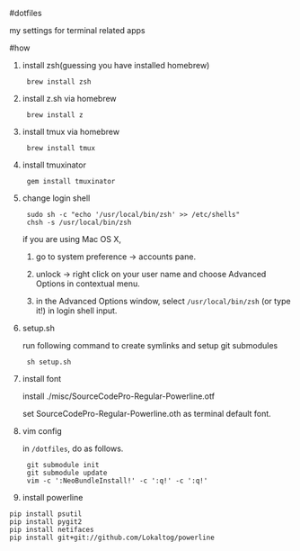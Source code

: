 #dotfiles

my settings for terminal related apps

#how

1. install zsh(guessing you have installed homebrew)

        brew install zsh

2. install z.sh via homebrew

        brew install z

3. install tmux via homebrew

        brew install tmux

4. install tmuxinator

        gem install tmuxinator

5. change login shell

        sudo sh -c "echo '/usr/local/bin/zsh' >> /etc/shells"
        chsh -s /usr/local/bin/zsh

    if you are using Mac OS X,

    1. go to system preference -> accounts pane.

    2. unlock -> right click on your user name and choose Advanced Options in contextual menu.

    3. in the Advanced Options window, select `/usr/local/bin/zsh` (or type it!) in login shell input.

6. setup.sh

    run following command to create symlinks and setup git submodules

        sh setup.sh

7. install font

    install ./misc/SourceCodePro-Regular-Powerline.otf

    set SourceCodePro-Regular-Powerline.oth as terminal default font.

8. vim config

    in `/dotfiles`, do as follows.

        git submodule init
        git submodule update
        vim -c ':NeoBundleInstall!' -c ':q!' -c ':q!'

9. install powerline

```
pip install psutil
pip install pygit2
pip install netifaces
pip install git+git://github.com/Lokaltog/powerline
```
